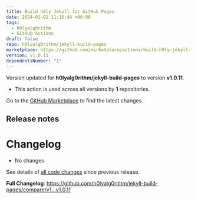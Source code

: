 ```yaml
---
title: Build h0ly Jekyll for GitHub Pages
date: 2024-01-02 11:16:44 +00:00
tags:
  - h0lyalg0rithm
  - GitHub Actions
draft: false
repo: h0lyalg0rithm/jekyll-build-pages
marketplace: https://github.com/marketplace/actions/build-h0ly-jekyll-for-github-pages
version: v1.0.11
dependentsNumber: "1"
---
```



Version updated for **h0lyalg0rithm/jekyll-build-pages** to version **v1.0.11**.
- This action is used across all versions by **1** repositories.

Go to the [GitHub Marketplace](https://github.com/marketplace/actions/build-h0ly-jekyll-for-github-pages) to find the latest changes.

## Release notes

# Changelog

* No changes

See details of [all code changes](https://github.com/h0lyalg0rithm/jekyll-build-pages/compare/v1.0.11...v1.0.12) since previous release.

**Full Changelog**: https://github.com/h0lyalg0rithm/jekyll-build-pages/compare/v1...v1.0.11
